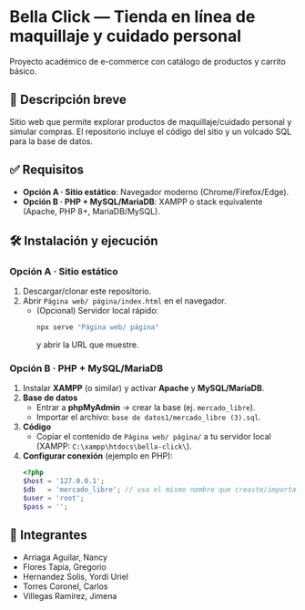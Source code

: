 # Bella Click — Tienda en línea de maquillaje y cuidado personal

Proyecto académico de e-commerce con catálogo de productos y carrito básico.

## 📌 Descripción breve
Sitio web que permite explorar productos de maquillaje/cuidado personal y simular compras. El repositorio incluye el código del sitio y un volcado SQL para la base de datos.

## ✅ Requisitos
- **Opción A · Sitio estático**: Navegador moderno (Chrome/Firefox/Edge).
- **Opción B · PHP + MySQL/MariaDB**: XAMPP o stack equivalente (Apache, PHP 8+, MariaDB/MySQL).

## 🛠️ Instalación y ejecución

### Opción A · Sitio estático
1. Descargar/clonar este repositorio.
2. Abrir `Página web/ página/index.html` en el navegador.
   - (Opcional) Servidor local rápido:
     ```bash
     npx serve "Página web/ página"
     ```
     y abrir la URL que muestre.

### Opción B · PHP + MySQL/MariaDB
1. Instalar **XAMPP** (o similar) y activar **Apache** y **MySQL/MariaDB**.
2. **Base de datos**  
   - Entrar a **phpMyAdmin** → crear la base (ej. `mercado_libre`).  
   - Importar el archivo: `base de datos1/mercado_libre (3).sql`.
3. **Código**  
   - Copiar el contenido de `Página web/ página/` a tu servidor local (XAMPP: `C:\xampp\htdocs\bella-click\`).
4. **Configurar conexión** (ejemplo en PHP):
   ```php
   <?php
   $host = '127.0.0.1';
   $db   = 'mercado_libre'; // usa el mismo nombre que creaste/importaste
   $user = 'root';
   $pass = '';
## 👥 Integrantes 
- Arriaga Aguilar, Nancy
- Flores Tapia, Gregorio
- Hernandez Solis, Yordi Uriel
- Torres Coronel, Carlos
- Villegas Ramírez, Jimena
